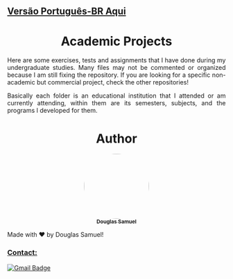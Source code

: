 [<h2>Versão Português-BR Aqui</h2>](https://github.com/DouSam/Academic-Life/blob/master/README.md)

<h1 align="center">Academic Projects</h1>

<p align="justify">Here are some exercises, tests and assignments that I have done during my undergraduate studies. Many files may not be commented or organized because I am still fixing the repository. If you are looking for a specific non-academic but commercial project, check the other repositories!</p>

<p align="justify">Basically each folder is an educational institution that I attended or am currently attending, within them are its semesters, subjects, and the programs I developed for them.</p>

<h1 align="center"> Author </h1> 

<p align="center">
<a href="https://github.com/DouSam" align="center">
 <img style="border-radius: 100%;" src="https://lh3.googleusercontent.com/o49VhdIK8p4hVv08luql8OyVy9d3Y8McrzVD8PPQ28UU7Gq3eAN-9KPi0zCxMgHh_jY0Ah7qj4sHkQXvEOa408P09QtEkDTSngRrKtDeJlllYuaKDXPH6ww3TUXw2sdHoNSIuwCA1fY=w2400" width="150px;" alt=""/>
 <br />
 <sub><b>Douglas Samuel</b></sub></a></a>

Made with ❤️ by Douglas Samuel!

[<h3>Contact:</h3> ![Gmail Badge](https://img.shields.io/badge/-douglassam007@gmail.com-c14438?style=flat-square&logo=Gmail&logoColor=white&link=mailto:douglassam007@gmail.com)](mailto:douglassam007@gmail.com)
</p>
